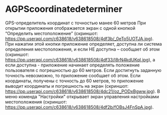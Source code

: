 # AGPScoordinatedeterminer
GPS-определитель координат с точностью манее 60 метров
При открытии приложения отображается экран с одной кнопкой “Определить местоположение” (скриншот: https://pp.userapi.com/c638618/v638618508/4df3b/_0eTo5UOTJA.jpg).
При нажатии этой кнопки приложение определяет, доступна ли система определения местоположения, 
и если НЕ доступна – сообщает об этом (скриншот: https://pp.userapi.com/c638618/v638618508/4df33/I8rN4kdUKqI.jpg), а если доступна - приложение начинает определять положение пользователя с погрешностью до 60 метров.
Если достигнуть заданную точность невозможно, то приложение сообщает об этом. 
Если координаты, получены с точность до 60 метров, то приложение выводит координаты и погрешность на экран (скриншот: https://pp.userapi.com/c638618/v638618508/4dc21/oz_PODxBgww.jpg).
В меню коменда "Настройки" открывает экран управления настройками местоположения (скриншот: https://pp.userapi.com/c638618/v638618508/4df2b/fOBsJ4FnSpA.jpg).
